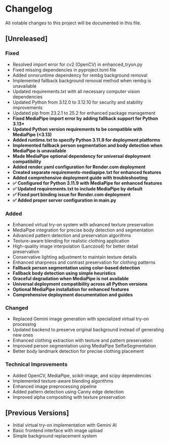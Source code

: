 # Changelog

All notable changes to this project will be documented in this file.

## [Unreleased]

### Fixed
- Resolved import error for cv2 (OpenCV) in enhanced_tryon.py
- Fixed missing dependencies in pyproject.toml file
- Added onnxruntime dependency for rembg background removal
- Implemented fallback background removal method when rembg is unavailable
- Updated requirements.txt with all necessary computer vision dependencies
- Updated Python from 3.12.0 to 3.12.10 for security and stability improvements
- Updated pip from 23.2.1 to 25.2 for enhanced package management
- **Fixed MediaPipe import error by adding fallback support for Python 3.13+**
- **Updated Python version requirements to be compatible with MediaPipe (<3.13)**
- **Added runtime.txt to specify Python 3.11.9 for deployment platforms**
- **Implemented fallback person segmentation and body detection when MediaPipe is unavailable**
- **Made MediaPipe optional dependency for universal deployment compatibility**
- **Added render.yaml configuration for Render.com deployment**
- **Created separate requirements-mediapipe.txt for enhanced features**
- **Added comprehensive deployment guide with troubleshooting**
- **✅ Configured for Python 3.11.9 with MediaPipe for enhanced features**
- **✅ Updated requirements.txt to include MediaPipe by default**
- **✅ Fixed port binding issue for Render.com deployment**
- **✅ Added proper server configuration in main.py**

### Added
- Enhanced virtual try-on system with advanced texture preservation
- MediaPipe integration for precise body detection and segmentation
- Advanced pattern detection and preservation algorithms
- Texture-aware blending for realistic clothing application
- High-quality image interpolation (Lanczos4) for better detail preservation
- Conservative lighting adjustment to maintain texture details
- Enhanced sharpness and contrast preservation for clothing patterns
- **Fallback person segmentation using color-based detection**
- **Fallback body detection using simple heuristics**
- **Graceful degradation when MediaPipe is not available**
- **Universal deployment compatibility across all Python versions**
- **Optional MediaPipe installation for enhanced features**
- **Comprehensive deployment documentation and guides**

### Changed
- Replaced Gemini image generation with specialized virtual try-on processing
- Updated backend to preserve original background instead of generating new ones
- Enhanced clothing extraction with texture and pattern preservation
- Improved person segmentation using MediaPipe SelfieSegmentation
- Better body landmark detection for precise clothing placement

### Technical Improvements
- Added OpenCV, MediaPipe, scikit-image, and scipy dependencies
- Implemented texture-aware blending algorithms
- Enhanced image preprocessing pipeline
- Added pattern detection using Canny edge detection
- Improved alpha compositing with texture preservation

## [Previous Versions]
- Initial virtual try-on implementation with Gemini AI
- Basic frontend interface with image upload
- Simple background replacement system
